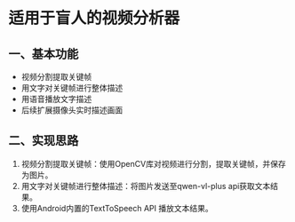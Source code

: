 # 适用于盲人的视频分析器

## 一、基本功能
- 视频分割提取关键帧
- 用文字对关键帧进行整体描述
- 用语音播放文字描述
- 后续扩展摄像头实时描述画面

## 二、实现思路
1. 视频分割提取关键帧：使用OpenCV库对视频进行分割，提取关键帧，并保存为图片。
2. 用文字对关键帧进行整体描述：将图片发送至qwen-vl-plus api获取文本结果。
3. 使用Android内置的TextToSpeech API 播放文本结果。

